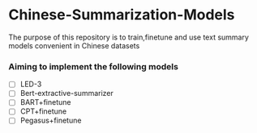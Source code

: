 # Chinese-Summarization-Models
 The purpose of this repository is to train,finetune and use text summary models convenient in Chinese datasets

### Aiming to implement the following models

- [ ] LED-3
- [ ] Bert-extractive-summarizer
- [ ] BART+finetune
- [ ] CPT+finetune
- [ ] Pegasus+finetune
